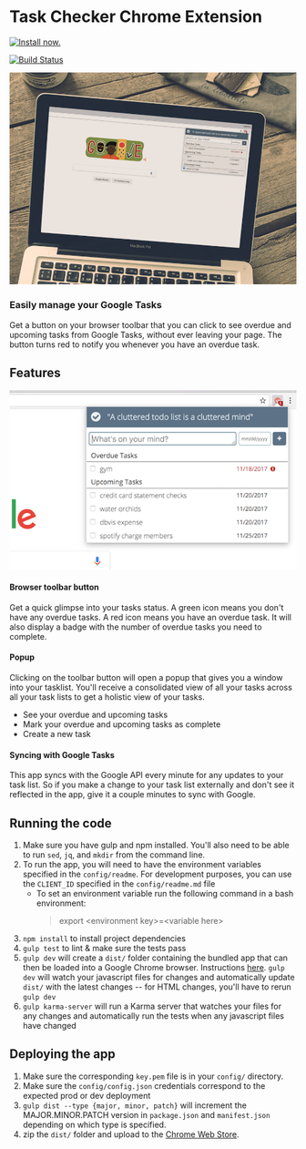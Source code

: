 # Task Checker Chrome Extension

[![Install now.](https://developer.chrome.com/webstore/images/ChromeWebStore_BadgeWBorder_v2_206x58.png)
](https://chrome.google.com/webstore/detail/task-checker/emeajcjikgmcekalbihnnjlbpeaipjjn)

[![Build Status](https://travis-ci.org/lawrencium/taskChecker.svg?branch=master)](https://travis-ci.org/lawrencium/taskChecker)

![screenshot](public/promotional/large_tile.jpeg)


### Easily manage your Google Tasks

Get a button on your browser toolbar that you can click to see overdue and upcoming tasks from Google Tasks, without ever leaving your page.
The button turns red to notify you whenever you have an overdue task.


## Features
![screenshot](public/promotional/screenshot_closeup_overdue.png)
#### Browser toolbar button
Get a quick glimpse into your tasks status. A green icon means you don't have any overdue tasks. A red icon means you have an overdue task. It will also display a badge with the number of overdue tasks you need to complete.

#### Popup
Clicking on the toolbar button will open a popup that gives you a window into your tasklist. You'll receive a consolidated view of all your tasks across all your task lists to get a holistic view of your tasks.
* See your overdue and upcoming tasks
* Mark your overdue and upcoming tasks as complete
* Create a new task 

#### Syncing with Google Tasks
This app syncs with the Google API every minute for any updates to your task list. So if you make a change to your task list externally and don't see it reflected in the app, give it a couple minutes to sync with Google. 


## Running the code
1. Make sure you have gulp and npm installed. You'll also need to be able to run `sed`, `jq`, and `mkdir` from the command line.
2. To run the app, you will need to have the environment variables specified in the `config/readme`. For development purposes, you can use the `CLIENT_ID` specified in the `config/readme.md` file  
    * To set an environment variable run the following command in a bash environment:
      > export \<environment key>=\<variable here>
3. `npm install` to install project dependencies
4. `gulp test` to lint & make sure the tests pass
5. `gulp dev` will create a `dist/` folder containing the bundled app that can then be loaded into a Google Chrome browser. Instructions [here](https://developer.chrome.com/extensions/getstarted#unpacked). `gulp dev` will watch your javascript files for changes and automatically update `dist/` with the latest changes -- for HTML changes, you'll have to rerun `gulp dev`
6. `gulp karma-server` will run a Karma server that watches your files for any changes and automatically run the tests when any javascript files have changed

## Deploying the app
1. Make sure the corresponding `key.pem` file is in your `config/` directory.
2. Make sure the `config/config.json` credentials correspond to the expected prod or dev deployment
3. `gulp dist --type {major, minor, patch}` will increment the MAJOR.MINOR.PATCH version in `package.json` and `manifest.json` depending on which type is specified.
4. zip the `dist/` folder and upload to the [Chrome Web Store](https://chrome.google.com/webstore/developer/dashboard). 

